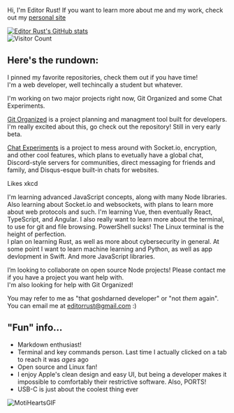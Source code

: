 Hi, I'm Editor Rust!
If you want to learn more about me and my work, check out my [personal site](https://editorrust.github.io)  

[![Editor Rust's GitHub stats](https://github-readme-stats.vercel.app/api?username=editorrust)](https://github.com/anuraghazra/github-readme-stats)  
![Visitor Count](https://profile-counter.glitch.me/editorrust/count.svg)

## Here's the rundown: 

I pinned my favorite repositories, check them out if you have time!  
I'm a web developer, well techincally a student but whatever.  

I'm working on two major projects right now, Git Organized and some Chat Experiments. 

[Git Organized](https://github.com/editorrust/git-organized) is a project planning and managment tool built for developers. I'm really excited about this, go check out the repository! Still in very early beta.  

[ Chat Experiments](https://github.com/editorrust/chat-playground) is a project to mess around with Socket.io, encryption, and other cool features, which plans to evetually have a global chat, Discord-style servers for communities, direct messaging for friends and family, and Disqus-esque built-in chats for websites.  

Likes xkcd  

I'm learning advanced JavaScript concepts, along with many Node libraries. Also learning about Socket.io and websockets, with plans to learn more about web protocols and such. I'm learning Vue, then eventually React, TypeScript, and Angular. I also really want to learn more about the terminal, to use for git and file browsing. PowerShell sucks! The Linux terminal is the height of perfection.  
I plan on learning Rust, as well as more about cybersecurity in general. At some point I want to learn machine learning and Python, as well as app devlopment in Swift. And more JavaScript libraries.

I’m looking to collaborate on open source Node projects! Please contact me if you have a project you want help with.  
I'm also looking for help with Git Organized!  

You may refer to me as "that goshdarned developer" or "not *them* again".  
You can email me at editorrust@gmail.com :)  

## "Fun" info...
- Markdown enthusiast!
- Terminal and key commands person. Last time I actually clicked on a tab to reach it was *ages* ago
- Open source and Linux fan!
- I enjoy Apple's clean design and easy UI, but being a developer makes it impossible to comfortably their restrictive software. Also, PORTS!
- USB-C is just about the coolest thing ever

 ![MotiHeartsGIF](https://user-images.githubusercontent.com/68402033/195200191-e90df0ac-c29c-473b-92f2-a20e44035dca.gif)
